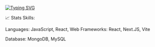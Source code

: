 [![Typing SVG](https://readme-typing-svg.demolab.com?font=Fira+Code&pause=1000&random=false&width=435&lines=Hello+I'm+Adeola+Abdulramon+boxing+wizards+jump+quickly)](https://git.io/typing-svg)



📈 Stats
Skills:

Languages: JavaScript, React, 
Web Frameworks: React, Next.JS, Vite


Database: MongoDB, MySQL
